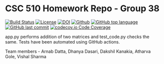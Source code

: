 # CSC 510 Homework Repo - Group 38

<a href="https://github.com/arnab-95/se-group38-hw/actions"><img alt="Build Status" src="https://github.com/arnab-95/se-group38-hw/workflows/build/badge.svg"></a> <a href="https://github.com/arnab-95/se-group38-hw/blob/main/LICENSE"><img alt="License" src="https://img.shields.io/github/license/arnab-95/se-group38-hw"></a> [![DOI](https://zenodo.org/badge/528539896.svg)](https://zenodo.org/badge/latestdoi/528539896) [![Github](https://img.shields.io/badge/language-python-red.svg)](https://docs.python.org/3/) [![GitHub top language](https://img.shields.io/github/languages/top/arnab-95/se-group38-hw)](https://docs.python.org/3/) [![GitHub last commit](https://img.shields.io/github/last-commit/arnab-95/se-group38-hw)](https://github.com/arnab-95/se-group38-hw/commits/main) [![codecov.io Code Coverage](https://img.shields.io/codecov/c/github/arnab-95/se-group38-hw.svg?maxAge=2592000)](https://codecov.io/github/arnab-95/se-group38-hw?branch=master)





app.py performs addition of two matrices and test_code.py checks the same.
Tests have been automated using GitHub actions.

Team members -
Arnab Datta, Dhanya Dasari, Dakshil Kanakia, Atharva Gole, Vishal Sharma
